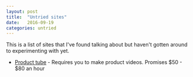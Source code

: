 ```yaml
---
layout: post
title:  "Untried sites"
date:   2016-09-19
categories: untried
---
```


This is a list of sites that I've found talking about but haven't gotten around to experimenting with yet.


* [Product tube](https://producttube.com/) - Requires you to make product videos. Promises $50 - $80 an hour
